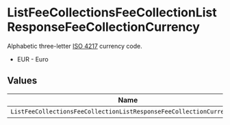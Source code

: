 # ListFeeCollectionsFeeCollectionListResponseFeeCollectionCurrency

Alphabetic three-letter [ISO 4217](https://en.wikipedia.org/wiki/ISO_4217) currency code.
* EUR - Euro


## Values

| Name                                                                  | Value                                                                 |
| --------------------------------------------------------------------- | --------------------------------------------------------------------- |
| `ListFeeCollectionsFeeCollectionListResponseFeeCollectionCurrencyEur` | EUR                                                                   |